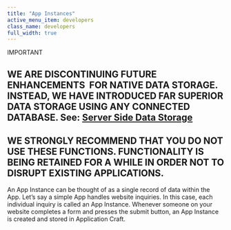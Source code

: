 ```yaml
---
title: "App Instances"
active_menu_item: developers
class_name: developers
full_width: true
---
```



IMPORTANT

## WE ARE DISCONTINUING FUTURE ENHANCEMENTS  FOR NATIVE DATA STORAGE. INSTEAD, WE HAVE INTRODUCED FAR SUPERIOR DATA STORAGE USING ANY CONNECTED DATABASE. See: [Server Side Data Storage](../../../data-storage/server-side-data-storage/index.htm)

## WE STRONGLY RECOMMEND THAT YOU DO NOT USE THESE FUNCTIONS. FUNCTIONALITY IS BEING RETAINED FOR A WHILE IN ORDER NOT TO DISRUPT EXISTING APPLICATIONS.

An App Instance can be thought of as a single record of data within the App. Let’s say a simple App handles website inquiries. In this case, each individual inquiry is called an App Instance. Whenever someone on your website completes a form and presses the submit button, an App Instance is created and stored in Application Craft.

